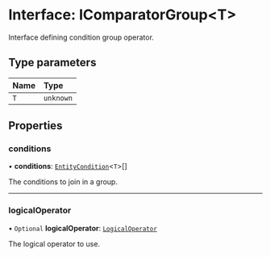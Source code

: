 # Interface: IComparatorGroup\<T\>

Interface defining condition group operator.

## Type parameters

| Name | Type |
| :------ | :------ |
| `T` | `unknown` |

## Properties

### conditions

• **conditions**: [`EntityCondition`](../globals.md#entitycondition)\<`T`\>[]

The conditions to join in a group.

___

### logicalOperator

• `Optional` **logicalOperator**: [`LogicalOperator`](../enums/LogicalOperator.md)

The logical operator to use.

